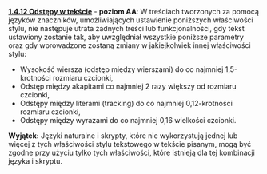 [**1.4.12 Odstępy w tekście**](https://wcag.lepszyweb.pl/#non-text-contrast) - **poziom AA**: W treściach tworzonych za pomocą języków znaczników, umożliwiających ustawienie poniższych właściwości stylu, nie następuje utrata żadnych treści lub funkcjonalności, gdy tekst ustawiony zostanie tak, aby uwzględniał wszystkie poniższe parametry oraz gdy wprowadzone zostaną zmiany w jakiejkolwiek innej właściwości stylu:
  - Wysokość wiersza (odstęp między wierszami) do co najmniej 1,5-krotności rozmiaru czcionki,
  - Odstęp między akapitami co najmniej 2 razy większy od rozmiaru czcionki,
  - Odstępy między literami (tracking) do co najmniej 0,12-krotności rozmiaru czcionki,
  - Odstępy między wyrazami do co najmniej 0,16 wielkości czcionki.

  **Wyjątek:** Języki naturalne i skrypty, które nie wykorzystują jednej lub więcej z tych właściwości stylu tekstowego w tekście pisanym, mogą być zgodne przy użyciu tylko tych właściwości, które istnieją dla tej kombinacji języka i skryptu. 